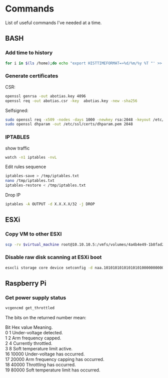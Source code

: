 # Commands
List of useful commands I've needed at a time.


## BASH
### Add time to history
```sh
for i in $(ls /home);do echo "export HISTTIMEFORMAT=»%d/%m/%y %T "' >> /home/$i/.bash_profile ;done && echo 'export HISTTIMEFORMAT="%d/%m/%y %T "' >> ~/.bash_profile
```

### Generate certificates
CSR:
```sh
openssl genrsa -out abotias.key 4096 
openssl req -out abotias.csr -key  abotias.key -new -sha256
```
Selfsigned:
```sh
sudo openssl req -x509 -nodes -days 1000 -newkey rsa:2048 -keyout /etc/ssl/private/selfsigned.key -out /etc/ssl/certs/selfsigned.crt
sudo openssl dhparam -out /etc/ssl/certs/dhparam.pem 2048
```


### IPTABLES

show traffic
```sh
watch -n1 iptables -nvL
```

Edit rules sequence
```sh
iptables-save > /tmp/iptables.txt
nano /tmp/iptables.txt
iptables-restore < /tmp/iptables.txt
```

Drop IP
```sh
iptables -A OUTPUT -d X.X.X.X/32 -j DROP
```

## ESXi
### Copy VM to other ESXI

```sh
scp -rv $virtual_machine root@10.10.10.5:/vmfs/volumes/4a4b4e49-1b8fad213-0000-000000000000
```

### Disable raw disk scanning at ESXi boot
```sh
esxcli storage core device setconfig -d naa.1010101010101010100000000000000e --perennially-reserved=true
```

## Raspberry Pi
### Get power supply status
```sh
vcgencmd get_throttled
```

The bits on the returned number mean:

Bit Hex value Meaning.\
0 1 Under-voltage detected.\
1 2 Arm frequency capped.\
2 4 Currently throttled.\
3 8 Soft temperature limit active.\
16 10000 Under-voltage has occurred.\
17 20000 Arm frequency capping has occurred.\
18 40000 Throttling has occurred.\
19 80000 Soft temperature limit has occurred.
